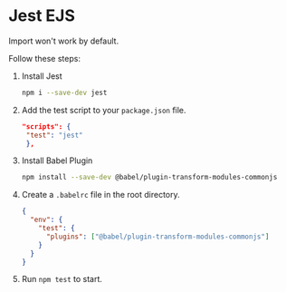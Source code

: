 # Jest EJS

Import won't work by default.

Follow these steps:

1. Install Jest

    ```bash
    npm i --save-dev jest
    ```

2. Add the test script to your `package.json` file.

   ```json
   "scripts": {
    "test": "jest"
    },
   ```

3. Install Babel Plugin

    ```bash
    npm install --save-dev @babel/plugin-transform-modules-commonjs
    ```

4. Create a `.babelrc` file in the root directory.

    ```json
    {
      "env": {
        "test": {
          "plugins": ["@babel/plugin-transform-modules-commonjs"]
        }
      }
    }
    ```

5. Run `npm test` to start.
